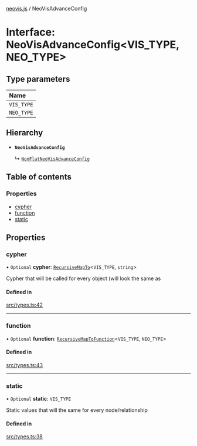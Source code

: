 [neovis.js](../README.md) / NeoVisAdvanceConfig

# Interface: NeoVisAdvanceConfig<VIS_TYPE, NEO_TYPE\>

## Type parameters

| Name |
| :------ |
| `VIS_TYPE` |
| `NEO_TYPE` |

## Hierarchy

- **`NeoVisAdvanceConfig`**

  ↳ [`NonFlatNeoVisAdvanceConfig`](NonFlatNeoVisAdvanceConfig.md)

## Table of contents

### Properties

- [cypher](NeoVisAdvanceConfig.md#cypher)
- [function](NeoVisAdvanceConfig.md#function)
- [static](NeoVisAdvanceConfig.md#static)

## Properties

### cypher

• `Optional` **cypher**: [`RecursiveMapTo`](../README.md#recursivemapto)<`VIS_TYPE`, `string`\>

Cypher that will be called for every object (will look the same as

#### Defined in

[src/types.ts:42](https://github.com/thebestnom/neovis.js/blob/441899a/src/types.ts#L42)

___

### function

• `Optional` **function**: [`RecursiveMapToFunction`](../README.md#recursivemaptofunction)<`VIS_TYPE`, `NEO_TYPE`\>

#### Defined in

[src/types.ts:43](https://github.com/thebestnom/neovis.js/blob/441899a/src/types.ts#L43)

___

### static

• `Optional` **static**: `VIS_TYPE`

Static values that will the same for every node/relationship

#### Defined in

[src/types.ts:38](https://github.com/thebestnom/neovis.js/blob/441899a/src/types.ts#L38)
